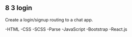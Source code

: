 ## 8 3 login

Create a login/signup routing to a chat app.


-HTML -CSS -SCSS -Parse -JavaScript -Bootstrap -React.js
